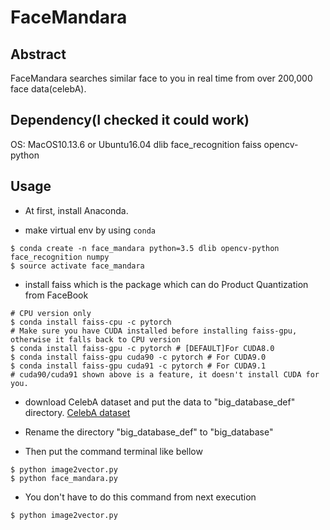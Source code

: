 # FaceMandara
## Abstract
FaceMandara searches similar face to you in real time from over 200,000 face data(celebA).

## Dependency(I checked it could work)
OS: MacOS10.13.6 or Ubuntu16.04
dlib
face_recognition
faiss
opencv-python

## Usage
- At first, install Anaconda.

- make virtual env by using `conda`
~~~
$ conda create -n face_mandara python=3.5 dlib opencv-python face_recognition numpy
$ source activate face_mandara
~~~

- install faiss which is the package which can do Product Quantization from FaceBook
```
# CPU version only
$ conda install faiss-cpu -c pytorch
# Make sure you have CUDA installed before installing faiss-gpu, otherwise it falls back to CPU version
$ conda install faiss-gpu -c pytorch # [DEFAULT]For CUDA8.0
$ conda install faiss-gpu cuda90 -c pytorch # For CUDA9.0
$ conda install faiss-gpu cuda91 -c pytorch # For CUDA9.1
# cuda90/cuda91 shown above is a feature, it doesn't install CUDA for you.
```

- download CelebA dataset and put the data to "big_database_def" directory.
[CelebA dataset](http://mmlab.ie.cuhk.edu.hk/projects/CelebA.html)

- Rename the directory "big_database_def" to "big_database"

- Then put the command terminal like bellow

```
$ python image2vector.py
$ python face_mandara.py
```

- You don't have to do this command from next execution
```
$ python image2vector.py
```
